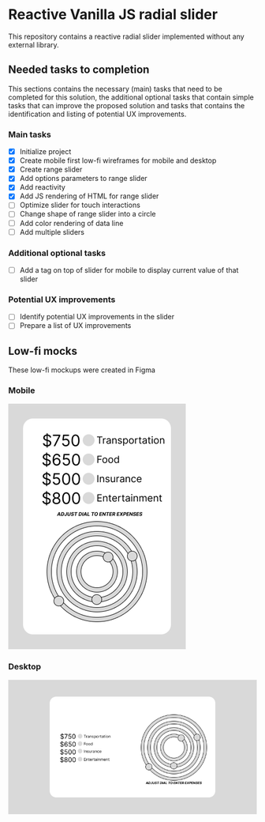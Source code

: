 # Reactive Vanilla JS radial slider
This repository contains a reactive radial slider implemented without any external library.

## Needed tasks to completion

This sections contains the necessary (main) tasks that need to be completed for this solution, the additional optional tasks that contain simple tasks that can improve the proposed solution and tasks that contains the identification and listing of potential UX improvements.

### Main tasks

- [x] Initialize project
- [x] Create mobile first low-fi wireframes for mobile and desktop
- [x] Create range slider
- [x] Add options parameters to range slider
- [x] Add reactivity
- [x] Add JS rendering of HTML for range slider
- [ ] Optimize slider for touch interactions 
- [ ] Change shape of range slider into a circle
- [ ] Add color rendering of data line
- [ ] Add multiple sliders

### Additional optional tasks

- [ ] Add a tag on top of slider for mobile to display current value of that slider

### Potential UX improvements
- [ ] Identify potential UX improvements in the slider
- [ ] Prepare a list of UX improvements

## Low-fi mocks
These low-fi mockups were created in Figma
### Mobile
![low-fi mobile](/assets/images/low_fi_mobile.png)
### Desktop
![low-fi desktop](/assets/images/low_fi_desktop.png)